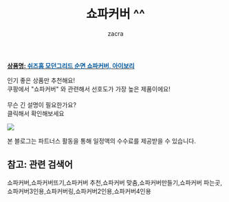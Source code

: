 ﻿---
layout: post
title:  "쇼파커버 ^^"
author: zacra
categories: [ 아이템 ]
tags: [쇼파커버,쇼파커버뜨기,쇼파커버 추천,쇼파커버 맞춤,쇼파커버만들기,쇼파커버 파는곳,쇼파커버3인용,쇼파커버링,쇼파커버2인용,쇼파커버4인용]
image: https://static.coupangcdn.com/image/retail/images/681683254584169-08f77311-c306-48e2-891b-416ac707057b.jpg 
description: "쿠팡에서 쇼파커버 관련 키워드로 가장 고객 선호도가 높은 제품이랍니다."
rating: 4.5
---

<a href="https://link.coupang.com/re/AFFSDP?lptag=AF8407795&pageKey=277683572&itemId=880023792&vendorItemId=5219164381&traceid=V0-153-7244df52821b49bb"><b>상품명: <font color='#01579B'>쉬즈홈 모던그리드 순면 쇼파커버, 아이보리</font></b></a>

인기 좋은 상품만 추천해요!<br/>
쿠팡에서 "쇼파커버" 와 관련해서 선호도가 가장 높은 제품이에요!<br/><br/>
무슨 긴 설명이 필요한가요?  
클릭해서 확인해보세요


<a href="https://link.coupang.com/re/AFFSDP?lptag=AF8407795&pageKey=277683572&itemId=880023792&vendorItemId=5219164381&traceid=V0-153-7244df52821b49bb"><img src="https://thumbnail6.coupangcdn.com/thumbnails/remote/q89/image/retail/images/2019/08/09/12/3/c7c2682c-2bd4-4474-8588-0d0f88fb068d.jpg"></a> 

본 블로그는 파트너스 활동을 통해 일정액의 수수료를 제공받을 수 있습니다.

## 참고: 관련 검색어    
쇼파커버,쇼파커버뜨기,쇼파커버 추천,쇼파커버 맞춤,쇼파커버만들기,쇼파커버 파는곳,쇼파커버3인용,쇼파커버링,쇼파커버2인용,쇼파커버4인용